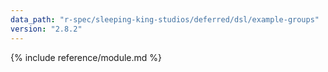 ```yaml
---
data_path: "r-spec/sleeping-king-studios/deferred/dsl/example-groups"
version: "2.8.2"
---
```


{% include reference/module.md %}
